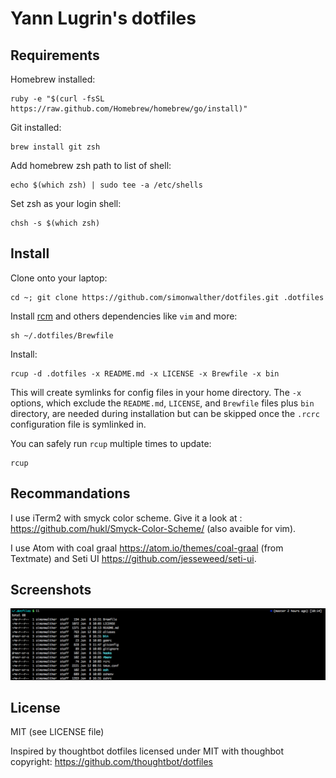 Yann Lugrin's dotfiles
===================

Requirements
------------

Homebrew installed:

    ruby -e "$(curl -fsSL https://raw.github.com/Homebrew/homebrew/go/install)"

Git installed:

    brew install git zsh

Add homebrew zsh path to list of shell:

    echo $(which zsh) | sudo tee -a /etc/shells

Set zsh as your login shell:

    chsh -s $(which zsh)

Install
-------

Clone onto your laptop:

    cd ~; git clone https://github.com/simonwalther/dotfiles.git .dotfiles

Install [rcm](https://github.com/thoughtbot/rcm) and others dependencies
like `vim` and more:

    sh ~/.dotfiles/Brewfile

Install:

    rcup -d .dotfiles -x README.md -x LICENSE -x Brewfile -x bin

This will create symlinks for config files in your home directory. The `-x`
options, which exclude the `README.md`, `LICENSE`, and `Brewfile` files plus
`bin` directory, are needed during installation but can be skipped once the
`.rcrc` configuration file is symlinked in.

You can safely run `rcup` multiple times to update:

    rcup

Recommandations
---------------

I use iTerm2 with smyck color scheme. Give it a look at : https://github.com/hukl/Smyck-Color-Scheme/ (also avaible for vim).

I use Atom with coal graal https://atom.io/themes/coal-graal (from Textmate) and Seti UI https://github.com/jesseweed/seti-ui.

Screenshots
-----------

![Alt text](/iterm.png?raw=true "A view of iterm with this config")

License
-------

MIT (see LICENSE file)

Inspired by thoughtbot dotfiles licensed under MIT with thoughbot copyright:
https://github.com/thoughtbot/dotfiles
